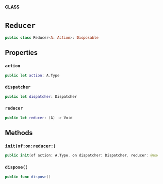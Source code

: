 **CLASS**

# `Reducer`

```swift
public class Reducer<A: Action>: Disposable
```

## Properties
### `action`

```swift
public let action: A.Type
```

### `dispatcher`

```swift
public let dispatcher: Dispatcher
```

### `reducer`

```swift
public let reducer: (A) -> Void
```

## Methods
### `init(of:on:reducer:)`

```swift
public init(of action: A.Type, on dispatcher: Dispatcher, reducer: @escaping (A) -> Void)
```

### `dispose()`

```swift
public func dispose()
```
